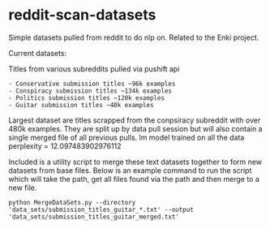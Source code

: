 # reddit-scan-datasets
Simple datasets pulled from reddit to do nlp on. Related to the Enki project.

Current datasets:

Titles from various subreddits pulled via pushift api

    - Conservative submission titles ~96k examples
    - Conspiracy submission titles ~134k examples
    - Politics submission titles ~120k examples
    - Guitar submission titles ~40k examples

Largest dataset are titles scrapped from the conpsiracy subreddit with over 480k examples.
They are split up by data pull session but will also contain a single merged file of all previous pulls. lm model trained on all the data perplexity = 12.097483902976112

Included is a utility script to merge these text datasets together to form new datasets from base files. Below is an example command to run the script which will take the path, get all files found via the path and then merge to a new file.

```
python MergeDataSets.py --directory 'data_sets/submission_titles_guitar_*.txt' --output 'data_sets/submission_titles_guitar_merged.txt'
```
